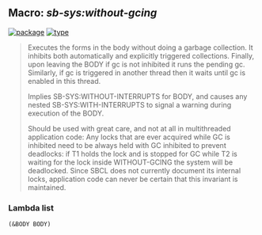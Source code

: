 ## Macro: ***sb-sys:without-gcing***
[![package](https://img.shields.io/badge/Package-SB--SYS-5f9ea0.svg?style=social&colorA=999999)](../) [![type](https://img.shields.io/badge/Type-Macro-5f9ea0.svg?style=social&colorA=999999)](../#macro) 

> Executes the forms in the body without doing a garbage collection. It
> inhibits both automatically and explicitly triggered collections. Finally,
> upon leaving the BODY if gc is not inhibited it runs the pending gc.
> Similarly, if gc is triggered in another thread then it waits until gc is
> enabled in this thread.
> 
> Implies SB-SYS:WITHOUT-INTERRUPTS for BODY, and causes any nested
> SB-SYS:WITH-INTERRUPTS to signal a warning during execution of the BODY.
> 
> Should be used with great care, and not at all in multithreaded application
> code: Any locks that are ever acquired while GC is inhibited need to be always
> held with GC inhibited to prevent deadlocks: if T1 holds the lock and is
> stopped for GC while T2 is waiting for the lock inside WITHOUT-GCING the
> system will be deadlocked. Since SBCL does not currently document its internal
> locks, application code can never be certain that this invariant is
> maintained.

### Lambda list
```
(&BODY BODY)
```
